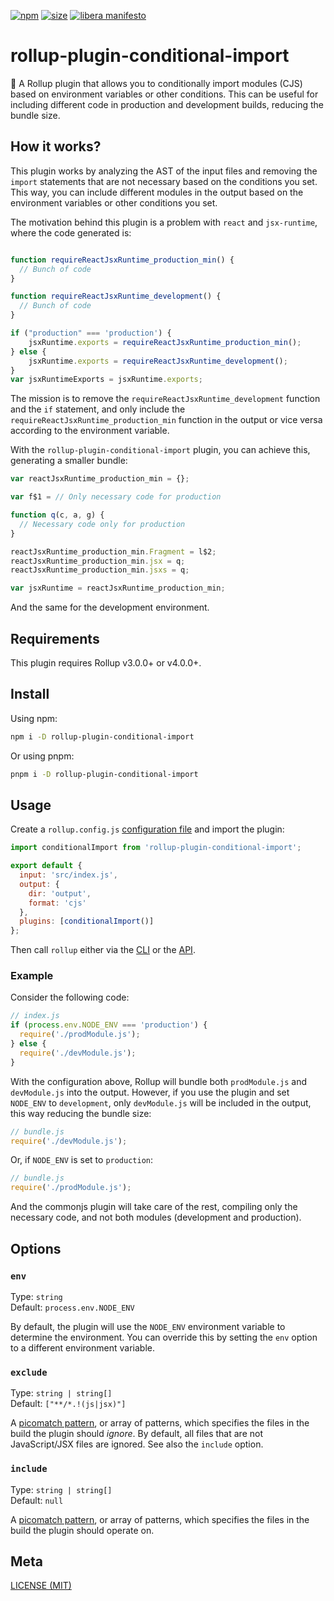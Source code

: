 [npm]: https://img.shields.io/npm/v/rollup-plugin-conditional-import
[npm-url]: https://www.npmjs.com/package/rollup-plugin-conditional-import
[size]: https://packagephobia.now.sh/badge?p=rollup-plugin-conditional-import
[size-url]: https://packagephobia.now.sh/result?p=rollup-plugin-conditional-import

[![npm][npm]][npm-url]
[![size][size]][size-url]
[![libera manifesto](https://img.shields.io/badge/libera-manifesto-lightgrey.svg)](https://liberamanifesto.com)

# rollup-plugin-conditional-import

🍣 A Rollup plugin that allows you to conditionally import modules (CJS) based on environment variables or other conditions. This can be useful for including different code in production and development builds, reducing the bundle size.

## How it works?

This plugin works by analyzing the AST of the input files and removing the `import` statements that are not necessary based on the conditions you set. This way, you can include different modules in the output based on the environment variables or other conditions you set.

The motivation behind this plugin is a problem with `react` and `jsx-runtime`, where the code generated is:

```js

function requireReactJsxRuntime_production_min() {
  // Bunch of code
}

function requireReactJsxRuntime_development() {
  // Bunch of code
}

if ("production" === 'production') {
    jsxRuntime.exports = requireReactJsxRuntime_production_min();
} else {
    jsxRuntime.exports = requireReactJsxRuntime_development();
}
var jsxRuntimeExports = jsxRuntime.exports;
```

The mission is to remove the `requireReactJsxRuntime_development` function and the `if` statement, and only include the `requireReactJsxRuntime_production_min` function in the output or vice versa according to the environment variable.

With the `rollup-plugin-conditional-import` plugin, you can achieve this, generating a smaller bundle:

```js
var reactJsxRuntime_production_min = {};

var f$1 = // Only necessary code for production

function q(c, a, g) {
  // Necessary code only for production
}

reactJsxRuntime_production_min.Fragment = l$2;
reactJsxRuntime_production_min.jsx = q;
reactJsxRuntime_production_min.jsxs = q;

var jsxRuntime = reactJsxRuntime_production_min;
```
And the same for the development environment.

## Requirements

This plugin requires Rollup v3.0.0+ or v4.0.0+.

## Install

Using npm:

```bash
npm i -D rollup-plugin-conditional-import
```

Or using pnpm:

```bash
pnpm i -D rollup-plugin-conditional-import
```

## Usage

Create a `rollup.config.js` [configuration file](https://www.rollupjs.org/guide/en/#configuration-files) and import the plugin:

```js
import conditionalImport from 'rollup-plugin-conditional-import';

export default {
  input: 'src/index.js',
  output: {
    dir: 'output',
    format: 'cjs'
  },
  plugins: [conditionalImport()]
};
```

Then call `rollup` either via the [CLI](https://www.rollupjs.org/guide/en/#command-line-reference) or the [API](https://www.rollupjs.org/guide/en/#javascript-api).

### Example

Consider the following code:

```js
// index.js
if (process.env.NODE_ENV === 'production') {
  require('./prodModule.js');
} else {
  require('./devModule.js');
}
```

With the configuration above, Rollup will bundle both `prodModule.js` and `devModule.js` into the output. However, if you use the plugin and set `NODE_ENV` to `development`, only `devModule.js` will be included in the output, this way reducing the bundle size:

```js
// bundle.js
require('./devModule.js');
```

Or, if `NODE_ENV` is set to `production`:

```js
// bundle.js
require('./prodModule.js');
```

And the commonjs plugin will take care of the rest, compiling only the necessary code, and not both modules (development and production).

## Options

### `env`

Type: `string`<br>
Default: `process.env.NODE_ENV`

By default, the plugin will use the `NODE_ENV` environment variable to determine the environment. You can override this by setting the `env` option to a different environment variable.

### `exclude`

Type: `string | string[]`<br>
Default: `["**/*.!(js|jsx)"]`

A [picomatch pattern](https://github.com/micromatch/picomatch), or array of patterns, which specifies the files in the build the plugin should _ignore_. By default, all files that are not JavaScript/JSX files are ignored. See also the `include` option.

### `include`

Type: `string | string[]`<br>
Default: `null`

A [picomatch pattern](https://github.com/micromatch/picomatch), or array of patterns, which specifies the files in the build the plugin should operate on.

## Meta

[LICENSE (MIT)](/LICENSE)
